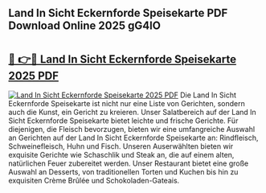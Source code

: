 ## Land In Sicht Eckernforde Speisekarte PDF Download Online 2025 gG4lO

# <h2><a href="http://gcegtb.nevu.top/?p=Land+In+Sicht+Eckernforde+Speisekarte">🔗 👉🔴 Land In Sicht Eckernforde Speisekarte 2025 PDF</a></h2>

[![Land In Sicht Eckernforde Speisekarte 2025 PDF](https://i.imgur.com/dBaPXMq.png)](http://gcegtb.nevu.top/?p=Land+In+Sicht+Eckernforde+Speisekarte)
Die Land In Sicht Eckernforde Speisekarte ist nicht nur eine Liste von Gerichten, sondern auch die Kunst, ein Gericht zu kreieren. Unser Salatbereich auf der Land In Sicht Eckernforde Speisekarte bietet leichte und frische Gerichte. Für diejenigen, die Fleisch bevorzugen, bieten wir eine umfangreiche Auswahl an Gerichten auf der Land In Sicht Eckernforde Speisekarte an: Rindfleisch, Schweinefleisch, Huhn und Fisch. Unseren Auserwählten bieten wir exquisite Gerichte wie Schaschlik und Steak an, die auf einem alten, natürlichen Feuer zubereitet werden. Unser Restaurant bietet eine große Auswahl an Desserts, von traditionellen Torten und Kuchen bis hin zu exquisiten Crème Brûlée und Schokoladen-Gateais.
